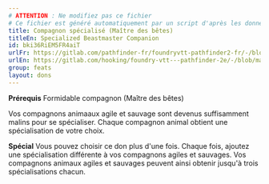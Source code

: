 ```yaml
---
# ATTENTION : Ne modifiez pas ce fichier
# Ce fichier est généré automatiquement par un script d'après les données du module Foundry VTT officiel et de sa traduction
title: Compagnon spécialisé (Maître des bêtes)
titleEn: Specialized Beastmaster Companion
id: bki36RiEM5FR4aiT
urlFr: https://gitlab.com/pathfinder-fr/foundryvtt-pathfinder2-fr/-/blob/master/data/feats/bki36RiEM5FR4aiT.htm
urlEn: https://gitlab.com/hooking/foundry-vtt---pathfinder-2e/-/blob/master/packs/data/feats.db/specialized-beastmaster-companion.json
group: feats
layout: dons
---
```

**Prérequis** Formidable compagnon (Maître des bêtes)

Vos compagnons animaaux agile et sauvage sont devenus suffisamment malins pour se spécialiser. Chaque compagnon animal obtient une spécialisation de votre choix.

**Spécial** Vous pouvez choisir ce don plus d'une fois. Chaque fois, ajoutez une spécialisation différente à vos compagnons agiles et sauvages. Vos compagnons animaux agiles et sauvages peuvent ainsi obtenir jusqu'à trois spécialisations chacun.


